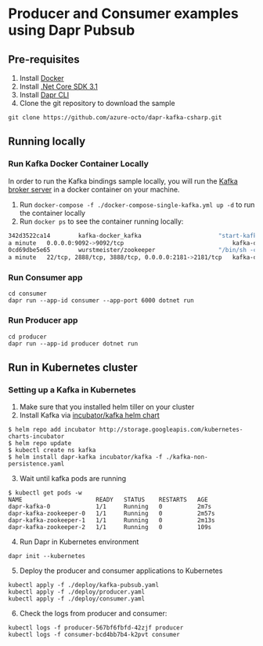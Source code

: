 # Producer and Consumer examples using Dapr Pubsub

## Pre-requisites

1. Install [Docker](https://www.docker.com/products/docker-desktop)
2. Install [.Net Core SDK 3.1](https://dotnet.microsoft.com/download)
3. Install [Dapr CLI](https://github.com/dapr/cli)
4. Clone the git repository to download the sample
```
git clone https://github.com/azure-octo/dapr-kafka-csharp.git
```

## Running locally

### Run Kafka Docker Container Locally

In order to run the Kafka bindings sample locally, you will run the [Kafka broker server](https://github.com/wurstmeister/kafka-docker) in a docker container on your machine.

1. Run `docker-compose -f ./docker-compose-single-kafka.yml up -d` to run the container locally
2. Run `docker ps` to see the container running locally: 

```bash
342d3522ca14        kafka-docker_kafka                      "start-kafka.sh"         14 hours ago        Up About
a minute   0.0.0.0:9092->9092/tcp                               kafka-docker_kafka_1
0cd69dbe5e65        wurstmeister/zookeeper                  "/bin/sh -c '/usr/sb…"   8 days ago          Up About
a minute   22/tcp, 2888/tcp, 3888/tcp, 0.0.0.0:2181->2181/tcp   kafka-docker_zookeeper_1
```

### Run Consumer app

```
cd consumer
dapr run --app-id consumer --app-port 6000 dotnet run
```

### Run Producer app

```
cd producer
dapr run --app-id producer dotnet run
```

## Run in Kubernetes cluster

### Setting up a Kafka in Kubernetes

1. Make sure that you installed helm tiller on your cluster
2. Install Kafka via [incubator/kafka helm chart](https://github.com/helm/charts/tree/master/incubator/kafka)
```
$ helm repo add incubator http://storage.googleapis.com/kubernetes-charts-incubator
$ helm repo update
$ kubectl create ns kafka
$ helm install dapr-kafka incubator/kafka -f ./kafka-non-persistence.yaml
```

3. Wait until kafka pods are running
```
$ kubectl get pods -w
NAME                     READY   STATUS    RESTARTS   AGE
dapr-kafka-0             1/1     Running   0          2m7s
dapr-kafka-zookeeper-0   1/1     Running   0          2m57s
dapr-kafka-zookeeper-1   1/1     Running   0          2m13s
dapr-kafka-zookeeper-2   1/1     Running   0          109s
```

4. Run Dapr in Kubernetes environment
```
dapr init --kubernetes
```

5. Deploy the producer and consumer applications to Kubernetes
```
kubectl apply -f ./deploy/kafka-pubsub.yaml
kubectl apply -f ./deploy/producer.yaml
kubectl apply -f ./deploy/consumer.yaml
```

6. Check the logs from producer and consumer:
```
kubectl logs -f producer-567bf6fbfd-42zjf producer
kubectl logs -f consumer-bcd4bb7b4-k2pvt consumer
```
